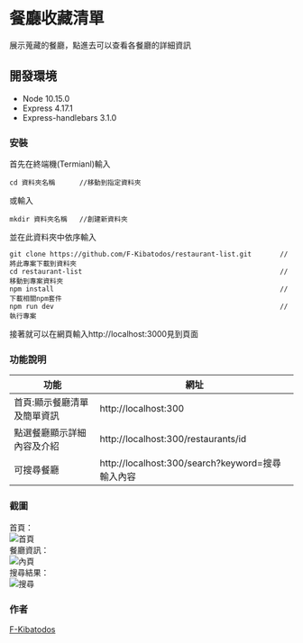 # 餐廳收藏清單

展示蒐藏的餐廳，點進去可以查看各餐廳的詳細資訊

## 開發環境

- Node 10.15.0
- Express 4.17.1
- Express-handlebars 3.1.0

### 安裝

首先在終端機(Termianl)輸入

```
cd 資料夾名稱      //移動到指定資料夾
```

或輸入

```
mkdir 資料夾名稱   //創建新資料夾
```

並在此資料夾中依序輸入

```
git clone https://github.com/F-Kibatodos/restaurant-list.git       //將此專案下載到資料夾
cd restaurant-list                                                 //移動到專案資料夾
npm install                                                        //下載相關npm套件
npm run dev                                                        //執行專案
```

接著就可以在網頁輸入http://localhost:3000見到頁面

### 功能說明

| 功能                        | 網址                                             |
| --------------------------- | ------------------------------------------------ |
| 首頁:顯示餐廳清單及簡單資訊 | http://localhost:300                             |
| 點選餐廳顯示詳細內容及介紹  | http://localhost:300/restaurants/id              |
| 可搜尋餐廳                  | http://localhost:300/search?keyword=搜尋輸入內容 |

### 截圖

首頁：  
![首頁](https://i.imgur.com/Two1Jh2.png)  
餐廳資訊：  
![內頁](https://i.imgur.com/uwMcfp7.png)  
搜尋結果：  
![搜尋](https://i.imgur.com/V7knZmD.png)

### 作者

[F-Kibatodos](https://github.com/F-Kibatodos)
